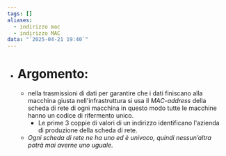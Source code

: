```yaml
---
tags: []
aliases:
  - indirizzo mac
  - indirizzo MAC
data: "`2025-04-21 19:40`"
---
```

- # Argomento:
	-  nella trasmissioni di dati per garantire che i dati finiscano alla macchina giusta nell'infrastruttura si usa il _MAC-address_ della scheda di rete di ogni macchina in questo modo tutte le macchine hanno un codice di rifermento unico.
		- Le prime 3 coppie di valori di un indirizzo identificano l'azienda di produzione della scheda di rete.
	- _Ogni scheda di rete ne ha uno ed è univoco, quindi nessun’altra potrà mai averne uno uguale_.